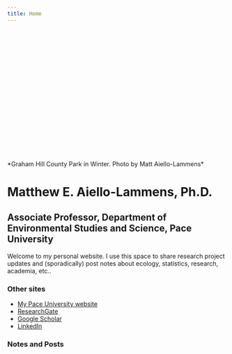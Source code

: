 ```yaml
---
title: Home
---
```


<div style="height:300px; overflow: hidden">
  <img src="/./_index_files/graham_hill_winter.jpg" style="max-width:100%;min-width:40px;float:top;" alt="" />
</div>
*Graham Hill County Park in Winter. Photo by Matt Aiello-Lammens*

# Matthew E. Aiello-Lammens, Ph.D.

## Associate Professor, Department of Environmental Studies and Science, Pace University

Welcome to my personal website. I use this space to share research project updates and (sporadically) post notes about ecology, statistics, research, academia, etc.. 

### Other sites

* [My Pace University website](https://www.pace.edu/dyson/sections/meet-the-faculty/faculty-profile/maiellolammens)
* [ResearchGate](https://www.researchgate.net/profile/Matthew_Aiello-Lammens)
* [Google Scholar](https://scholar.google.com/citations?user=tdPkHFEAAAAJ&hl=en)
* [LinkedIn](https://www.linkedin.com/in/matthew-aiello-lammens-b0680a131/)

### Notes and Posts
